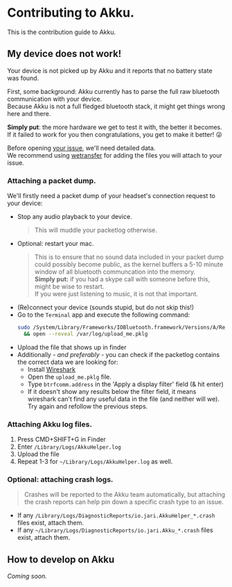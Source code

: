 # Contributing to Akku.

This is the contribution guide to Akku.

## My device does not work!

Your device is not picked up by Akku and it reports that no battery state was found.

First, some background: Akku currently has to parse the full raw bluetooth communication with your device.  
Because Akku is not a full fledged bluetooth stack, it might get things wrong here and there.  

**Simply put**: the more hardware we get to test it with, the better it becomes.  
If it failed to work for you then congratulations, you get to make it better! 😜

Before opening [your issue](https://github.com/jariz/Akku/issues/new), we'll need detailed data.  
We recommend using [wetransfer](https://wetransfer.com/) for adding the files you will attach to your issue.

### Attaching a packet dump.
We'll firstly need a packet dump of your headset's connection request to your device:
- Stop any audio playback to your device.  
  > This will muddle your packetlog otherwise.
- Optional: restart your mac.  
  > This is to ensure that no sound data included in your packet dump could possibly become public, as the kernel buffers a 5-10 minute window of all bluetooth communcation into the memory.  
  > **Simply put:** if you had a skype call with someone before this, might be wise to restart.  
If you were just listening to music, it is not that important.
- (Re)connect your device (sounds stupid, but do not skip this!)
- Go to the `Terminal` app and execute the following command:  
  ```bash
  sudo /System/Library/Frameworks/IOBluetooth.framework/Versions/A/Resources/BluetoothReporter --dumpPacketLog /var/log/upload_me.pklg \
    && open --reveal /var/log/upload_me.pklg
  ```
- Upload the file that shows up in finder
- Additionally - _and preferably_ -  you can check if the packetlog contains the correct data we are looking for:
  - Install [Wireshark](https://www.wireshark.org/download.html)
  - Open the `upload_me.pklg` file.
  - Type `btrfcomm.address` in the 'Apply a display filter' field (& hit enter)
  - If it doesn't show any results below the filter field, it means wireshark can't find any useful data in the file (and neither will we).
  Try again and refollow the previous steps.

### Attaching Akku log files.
1. Press CMD+SHIFT+G in Finder
2. Enter `/Library/Logs/AkkuHelper.log`
3. Upload the file
4. Repeat 1-3 for `~/Library/Logs/AkkuHelper.log` as well.
    
### Optional: attaching crash logs.  
  > Crashes will be reported to the Akku team automatically, but attaching the crash reports can help pin down a specific crash type to an issue.
  - If any `/Library/Logs/DiagnosticReports/io.jari.AkkuHelper_*.crash` files exist, attach them.
  - If any `~/Library/Logs/DiagnosticReports/io.jari.Akku_*.crash` files exist, attach them.

  
## How to develop on Akku

_Coming soon._
